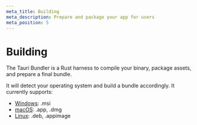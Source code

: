 ```yaml
---
meta_title: Building
meta_description: Prepare and package your app for users
meta_position: 5
---
```


# Building

The Tauri Bundler is a Rust harness to compile your binary, package assets, and prepare a final bundle.

It will detect your operating system and build a bundle accordingly. It currently supports:

- [Windows](./windows.md): .msi
- [macOS](./macos.md): .app, .dmg
- [Linux](./linux.md): .deb, .appimage
